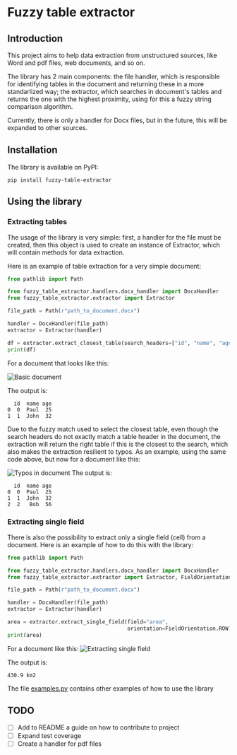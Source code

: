 # Fuzzy table extractor
## Introduction
This project aims to help data extraction from unstructured sources, like Word and pdf files, web documents, and so on.

The library has 2 main components: the file handler, which is responsible for identifying tables in the document and returning these in a more standarlized way; the extractor, which searches in document's tables and returns the one with the highest proximity, using for this a fuzzy string comparison algorithm.

Currently, there is only a handler for Docx files, but in the future, this will be expanded to other sources.

## Installation
The library is available on PyPI:
```
pip install fuzzy-table-extractor
```

## Using the library
### Extracting tables
The usage of the library is very simple: first, a handler for the file must be created, then this object is used to create an instance of Extractor, which will contain methods for data extraction.

Here is an example of table extraction for a very simple document:

```python
from pathlib import Path

from fuzzy_table_extractor.handlers.docx_handler import DocxHandler
from fuzzy_table_extractor.extractor import Extractor

file_path = Path(r"path_to_document.docx")

handler = DocxHandler(file_path)
extractor = Extractor(handler)

df = extractor.extract_closest_table(search_headers=["id", "name", "age"])
print(df)
```
For a document that looks like this:

![Basic document](https://github.com/LeonardoSirino/FuzzyTableExtractor/blob/main/assets/basic_document.png?raw=true)

The output is:
```
  id  name age
0  0  Paul  25
1  1  John  32
```

Due to the fuzzy match used to select the closest table, even though the search headers do not exactly match a table header in the document, the extraction will return the right table if this is the closest to the search, which also makes the extraction resilient to typos. As an example, using the same code above, but now for a document like this:

![Typos in document](https://github.com/LeonardoSirino/FuzzyTableExtractor/blob/main/assets/typos_in_document.png?raw=true)
The output is:
```
  id  name age
0  0  Paul  25
1  1  John  32
2  2   Bob  56
```
### Extracting single field
There is also the possibility to extract only a single field (cell) from a document. Here is an example of how to do this with the library:

```python
from pathlib import Path

from fuzzy_table_extractor.handlers.docx_handler import DocxHandler
from fuzzy_table_extractor.extractor import Extractor, FieldOrientation

file_path = Path(r"path_to_document.docx")

handler = DocxHandler(file_path)
extractor = Extractor(handler)

area = extractor.extract_single_field(field="area", 
                                      orientation=FieldOrientation.ROW)
print(area)
```

For a document like this:
![Extracting single field](https://github.com/LeonardoSirino/FuzzyTableExtractor/blob/main/assets/extract_single_field.png?raw=true)

The output is:
```
430.9 km2
```

The file [examples.py](https://github.com/LeonardoSirino/FuzzyTableExtractor/blob/main/examples.py) contains other examples of how to use the library


## TODO
- [ ] Add to README a guide on how to contribute to project
- [ ] Expand test coverage
- [ ] Create a handler for pdf files
